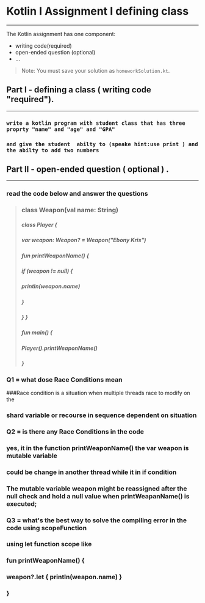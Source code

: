 # Kotlin I Assignment  I defining class
---
The Kotlin assignment has one component:
- writing code(required)
- open-ended question (optional)
- ...
> Note: You must save your solution as `homeworkSolution.kt`.

## Part I - defining a class ( writing code "required").
---
###  `write a kotlin program with student class that has three proprty "name" and "age" and "GPA"` 
### ` and give the student  abilty to (speake hint:use print ) and the abilty to add two numbers `
###
## Part II - open-ended question ( optional ) .
---
### read the code below and answer the questions
### 
> ### class Weapon(val name: String)
>  ##### class Player {
> ##### var weapon: Weapon? = Weapon("Ebony Kris")
> ##### fun printWeaponName() {
> ##### if (weapon != null) {
> ##### println(weapon.name)
> ##### }
> ##### } }
> ##### fun main() {
> ##### Player().printWeaponName()
> ##### }

### Q1 = what dose Race Conditions mean
###Race condition is a situation when multiple threads race to modify on the
### shard variable or recourse in sequence dependent on situation 
###
### Q2 = is there any Race Conditions in the code
### yes, it in the function printWeaponName() the var weapon is mutable variable 
### could be change in another thread while it in if condition
### The mutable variable weapon might be reassigned after the null check and hold a null value when printWeapanName() is executed;
### Q3 = what's the best way to solve the compiling error in the code using scopeFunction
### using let function scope like
### fun printWeaponName() {
### weapon?.let { println(weapon.name) }
### }


